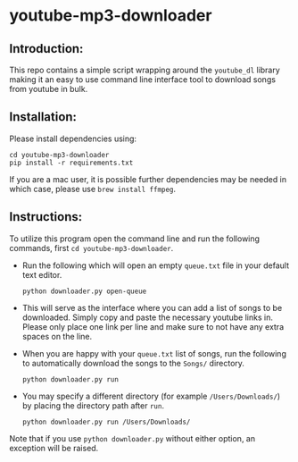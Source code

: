 # youtube-mp3-downloader

## Introduction:

This repo contains a simple script wrapping around the `youtube_dl` library
making it an easy to use command line interface tool to download songs from
youtube in bulk. 

## Installation:

Please install dependencies using:

```
cd youtube-mp3-downloader
pip install -r requirements.txt
```

If you are a mac user, it is possible further dependencies may be needed in
which case, please use `brew install ffmpeg`.

## Instructions:

To utilize this program open the command line and run the following
commands, first `cd youtube-mp3-downloader`.

- Run the following which will open an empty `queue.txt` file in your 
default text editor. 

  ```
  python downloader.py open-queue
  ```

- This will serve as the interface where you can add a list of songs to 
be downloaded. Simply copy and paste the necessary youtube links in. 
Please only place one link per line and make sure to not have any extra 
spaces on the line.

- When you are happy with your `queue.txt` list of songs, run the 
following to automatically download the songs to the
`Songs/` directory.

  ```
  python downloader.py run
  ```

- You may specify a different directory (for example `/Users/Downloads/`)
by placing the directory path after `run`.

  ```
  python downloader.py run /Users/Downloads/
  ```

Note that if you use `python downloader.py` without either option, an exception
will be raised.
